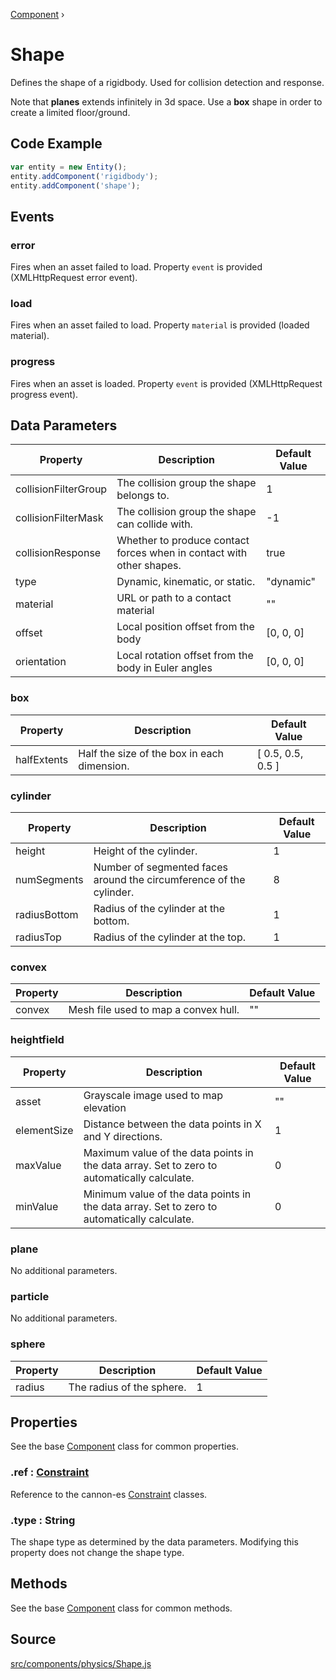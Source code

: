 [Component](api/core/Component) ›

# Shape
Defines the shape of a rigidbody. Used for collision detection and response.

Note that **planes** extends infinitely in 3d space. Use a **box** shape in order to create a limited floor/ground.

## Code Example

```javascript
var entity = new Entity();
entity.addComponent('rigidbody');
entity.addComponent('shape');
```

## Events

### error
Fires when an asset failed to load. Property `event` is provided (XMLHttpRequest error event).

### load
Fires when an asset failed to load. Property `material` is provided (loaded material).

### progress
Fires when an asset is loaded. Property `event` is provided (XMLHttpRequest progress event).

## Data Parameters

| Property             | Description                                                          | Default Value |
|----------------------|----------------------------------------------------------------------|---------------|
| collisionFilterGroup | The collision group the shape belongs to.                            | 1             |
| collisionFilterMask  | The collision group the shape can collide with.                      | -1            |
| collisionResponse    | Whether to produce contact forces when in contact with other shapes. | true          |
| type                 | Dynamic, kinematic, or static.                                       | "dynamic"     |
| material             | URL or path to a contact material                                    | ""            |
| offset               | Local position offset from the body                                  | [0, 0, 0]     |
| orientation          | Local rotation offset from the body in Euler angles                  | [0, 0, 0]     |

### box

| Property    | Description                                 | Default Value     |
|-------------|---------------------------------------------|-------------------|
| halfExtents | Half the size of the box in each dimension. | [ 0.5, 0.5, 0.5 ] |

### cylinder

| Property     | Description                                                         | Default Value |
|--------------|---------------------------------------------------------------------|---------------|
| height       | Height of the cylinder.                                             | 1             |
| numSegments  | Number of segmented faces around the circumference of the cylinder. | 8             |
| radiusBottom | Radius of the cylinder at the bottom.                               | 1             |
| radiusTop    | Radius of the cylinder at the top.                                  | 1             |

### convex

| Property | Description                          | Default Value |
|----------|--------------------------------------|---------------|
| convex   | Mesh file used to map a convex hull. | ""            |

### heightfield

| Property    | Description                                                                                 | Default Value |
|-------------|---------------------------------------------------------------------------------------------|---------------|
| asset       | Grayscale image used to map elevation                                                       | ""            |
| elementSize | Distance between the data points in X and Y directions.                                     | 1             |
| maxValue    | Maximum value of the data points in the data array. Set to zero to automatically calculate. | 0             |
| minValue    | Minimum value of the data points in the data array. Set to zero to automatically calculate. | 0             |

### plane

No additional parameters.

### particle

No additional parameters.

### sphere

| Property | Description               | Default Value |
|----------|---------------------------|---------------|
| radius   | The radius of the sphere. | 1             |

## Properties

See the base [Component](api/core/Component) class for common properties.

### .<a>ref</a> : <span class="param">[Constraint](https://raw.githack.com/pmndrs/cannon-es/typedoc2/docs/classes/constraint.html)</span>
Reference to the cannon-es [Constraint](https://raw.githack.com/pmndrs/cannon-es/typedoc2/docs/classes/constraint.html) classes.

### .<a>type</a> : <span class="param">String</span>
The shape type as determined by the data parameters. Modifying this property does not change the shape type.

## Methods

See the base [Component](api/core/Component) class for common methods.

## Source
[src/components/physics/Shape.js](https://github.com/Cloud9c/taro/blob/master/src/components/physics/Shape.js)